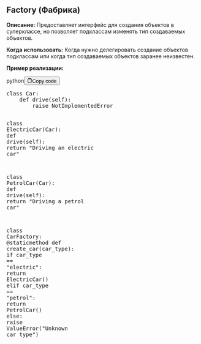 <h2>Factory (Фабрика)</h2>
<p><strong>Описание:</strong> Предоставляет интерфейс для создания объектов в суперклассе,
но позволяет подклассам изменять тип создаваемых объектов.</p>
<p><strong>Когда использовать:</strong> Когда нужно делегировать создание объектов подклассам
или когда тип создаваемых объектов заранее неизвестен.</p>
<p><strong>Пример реализации:</strong></p>
<div class="code-element"><div class="lang-line"><text>python</text><button class="copy-button" onclick="copyCode(this)"><svg stroke="currentColor" fill="none" stroke-width="2" viewBox="0 0 24 24" stroke-linecap="round" stroke-linejoin="round" class="h-4 w-4" height="1em" width="1em" xmlns="http://www.w3.org/2000/svg"><path d="M16 4h2a2 2 0 0 1 2 2v14a2 2 0 0 1-2 2H6a2 2 0 0 1-2-2V6a2 2 0 0 1 2-2h2"></path><rect x="8" y="2" width="8" height="4" rx="1" ry="1"></rect></svg><text>Copy code</text></button></div><div class="code"><div class="highlight"><pre><span></span><span class="k">class</span> <span class="nc">Car</span><span class="p">:</span>
    <span class="k">def</span> <span class="nf">drive</span><span class="p">(</span><span class="bp">self</span><span class="p">):</span>
        <span class="k">raise</span> <span class="ne">NotImplementedError</span>

<span class="k">class</span> <span class="nc">ElectricCar</span><span class="p">(</span><span class="n">Car</span><span class="p">):</span>
    <span class="k">def</span> <span class="nf">drive</span><span class="p">(</span><span class="bp">self</span><span class="p">):</span>
        <span class="k">return</span> <span class="s2">&quot;Driving an electric car&quot;</span>

<span class="k">class</span> <span class="nc">PetrolCar</span><span class="p">(</span><span class="n">Car</span><span class="p">):</span>
    <span class="k">def</span> <span class="nf">drive</span><span class="p">(</span><span class="bp">self</span><span class="p">):</span>
        <span class="k">return</span> <span class="s2">&quot;Driving a petrol car&quot;</span>

<span class="k">class</span> <span class="nc">CarFactory</span><span class="p">:</span>
    <span class="nd">@staticmethod</span>
    <span class="k">def</span> <span class="nf">create_car</span><span class="p">(</span><span class="n">car_type</span><span class="p">):</span>
        <span class="k">if</span> <span class="n">car_type</span> <span class="o">==</span> <span class="s2">&quot;electric&quot;</span><span class="p">:</span>
            <span class="k">return</span> <span class="n">ElectricCar</span><span class="p">()</span>
        <span class="k">elif</span> <span class="n">car_type</span> <span class="o">==</span> <span class="s2">&quot;petrol&quot;</span><span class="p">:</span>
            <span class="k">return</span> <span class="n">PetrolCar</span><span class="p">()</span>
        <span class="k">else</span><span class="p">:</span>
            <span class="k">raise</span> <span class="ne">ValueError</span><span class="p">(</span><span class="s2">&quot;Unknown car type&quot;</span><span class="p">)</span>
</pre></div></div></div>